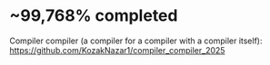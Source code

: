 # ~99,768% completed

Compiler compiler (a compiler for a compiler with a compiler itself): https://github.com/KozakNazar1/compiler_compiler_2025
